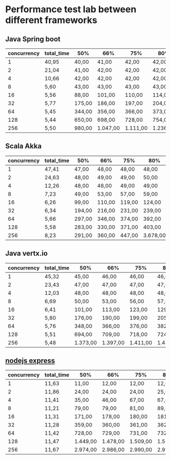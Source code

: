 # Performance test lab between different frameworks

## Java Spring boot

| concurrency | total_time | 50%    | 66%      | 75%      | 80%      | 90%      | 95%      | 98%      | 99%      | 100%     |
|-------------|------------|--------|----------|----------|----------|----------|----------|----------|----------|----------|
| 1           | 40,95      | 40,00  | 41,00    | 42,00    | 42,00    | 44,00    | 46,00    | 46,00    | 47,00    | 70,00    |
| 2           | 21,04      | 41,00  | 42,00    | 42,00    | 42,00    | 44,00    | 46,00    | 48,00    | 56,00    | 83,00    |
| 4           | 10,66      | 42,00  | 42,00    | 42,00    | 42,00    | 43,00    | 43,00    | 51,00    | 83,00    | 90,00    |
| 8           | 5,60       | 43,00  | 43,00    | 43,00    | 43,00    | 44,00    | 49,00    | 82,00    | 90,00    | 208,00   |
| 16          | 5,56       | 88,00  | 101,00   | 110,00   | 114,00   | 129,00   | 140,00   | 154,00   | 171,00   | 224,00   |
| 32          | 5,77       | 175,00 | 186,00   | 197,00   | 204,00   | 231,00   | 284,00   | 340,00   | 378,00   | 566,00   |
| 64          | 5,45       | 344,00 | 356,00   | 366,00   | 373,00   | 391,00   | 419,00   | 568,00   | 745,00   | 1.176,00 |
| 128         | 5,44       | 650,00 | 698,00   | 728,00   | 754,00   | 885,00   | 1.163,00 | 1.751,00 | 2.366,00 | 2.503,00 |
| 256         | 5,50       | 980,00 | 1.047,00 | 1.111,00 | 1.236,00 | 2.550,00 | 4.725,00 | 5.398,00 | 5.444,00 | 5.490,00 |

## Scala Akka

| concurrency | total_time | 50%    | 66%    | 75%    | 80%      | 90%      | 95%      | 98%      | 99%      | 100%     |
|-------------|------------|--------|--------|--------|----------|----------|----------|----------|----------|----------|
| 1           | 47,41      | 47,00  | 48,00  | 48,00  | 48,00    | 49,00    | 50,00    | 52,00    | 53,00    | 181,00   |
| 2           | 24,63      | 48,00  | 49,00  | 49,00  | 50,00    | 53,00    | 54,00    | 56,00    | 64,00    | 128,00   |
| 4           | 12,26      | 48,00  | 48,00  | 49,00  | 49,00    | 49,00    | 50,00    | 51,00    | 55,00    | 254,00   |
| 8           | 7,23       | 49,00  | 53,00  | 57,00  | 59,00    | 71,00    | 87,00    | 102,00   | 143,00   | 612,00   |
| 16          | 6,26       | 99,00  | 110,00 | 119,00 | 124,00   | 138,00   | 148,00   | 162,00   | 169,00   | 202,00   |
| 32          | 6,34       | 194,00 | 216,00 | 231,00 | 239,00   | 268,00   | 294,00   | 328,00   | 386,00   | 621,00   |
| 64          | 5,66       | 297,00 | 346,00 | 374,00 | 392,00   | 477,00   | 566,00   | 1.487,00 | 2.497,00 | 4.111,00 |
| 128         | 5,58       | 283,00 | 330,00 | 371,00 | 403,00   | 645,00   | 5.344,00 | 5.526,00 | 5.551,00 | 5.574,00 |
| 256         | 8,23       | 291,00 | 360,00 | 447,00 | 3.678,00 | 5.437,00 | 8.009,00 | 8.155,00 | 8.191,00 | 8.222,00 |

## Java vertx.io

| concurrency | total_time | 50%      | 66%      | 75%      | 80%      | 90%      | 95%      | 98%      | 99%      | 100%     |
|-------------|------------|----------|----------|----------|----------|----------|----------|----------|----------|----------|
| 1           | 45,32      | 45,00    | 46,00    | 46,00    | 46,00    | 47,00    | 47,00    | 47,00    | 48,00    | 58,00    |
| 2           | 23,43      | 47,00    | 47,00    | 47,00    | 47,00    | 48,00    | 48,00    | 48,00    | 49,00    | 84,00    |
| 4           | 12,03      | 48,00    | 48,00    | 48,00    | 48,00    | 48,00    | 49,00    | 50,00    | 56,00    | 79,00    |
| 8           | 6,69       | 50,00    | 53,00    | 56,00    | 57,00    | 63,00    | 69,00    | 77,00    | 83,00    | 114,00   |
| 16          | 6,41       | 101,00   | 113,00   | 123,00   | 129,00   | 144,00   | 159,00   | 175,00   | 186,00   | 238,00   |
| 32          | 5,80       | 176,00   | 190,00   | 199,00   | 205,00   | 219,00   | 251,00   | 370,00   | 424,00   | 575,00   |
| 64          | 5,76       | 348,00   | 366,00   | 376,00   | 382,00   | 421,00   | 506,00   | 581,00   | 738,00   | 757,00   |
| 128         | 5,51       | 694,00   | 709,00   | 718,00   | 724,00   | 738,00   | 750,00   | 771,00   | 787,00   | 819,00   |
| 256         | 5,48       | 1.373,00 | 1.397,00 | 1.411,00 | 1.423,00 | 1.457,00 | 2.186,00 | 2.370,00 | 2.421,00 | 2.519,00 |

## [nodejs express](simple-node/README.md)

| concurrency | total_time | 50%      | 66%      | 75%      | 80%      | 90%      | 95%      | 98%      | 99%      | 100%     |
|-------------|------------|----------|----------|----------|----------|----------|----------|----------|----------|----------|
| 1           | 11,63      | 11,00    | 12,00    | 12,00    | 12,00    | 12,00    | 12,00    | 14,00    | 14,00    | 23,00    |
| 2           | 11,86      | 24,00    | 24,00    | 24,00    | 25,00    | 26,00    | 34,00    | 36,00    | 37,00    | 39,00    |
| 4           | 11,41      | 35,00    | 46,00    | 67,00    | 67,00    | 68,00    | 70,00    | 80,00    | 82,00    | 84,00    |
| 8           | 11,21      | 79,00    | 79,00    | 81,00    | 89,00    | 156,00   | 157,00   | 160,00   | 168,00   | 171,00   |
| 16          | 11,31      | 171,00   | 178,00   | 180,00   | 181,00   | 183,00   | 188,00   | 342,00   | 350,00   | 358,00   |
| 32          | 11,28      | 359,00   | 360,00   | 361,00   | 362,00   | 365,00   | 367,00   | 375,00   | 375,00   | 723,00   |
| 64          | 11,42      | 728,00   | 729,00   | 731,00   | 732,00   | 748,00   | 753,00   | 755,00   | 755,00   | 756,00   |
| 128         | 11,47      | 1.449,00 | 1.478,00 | 1.509,00 | 1.519,00 | 1.527,00 | 1.528,00 | 1.532,00 | 1.534,00 | 1.535,00 |
| 256         | 11,67      | 2.974,00 | 2.986,00 | 2.990,00 | 2.991,00 | 2.994,00 | 2.997,00 | 3.001,00 | 3.003,00 | 3.004,00 |